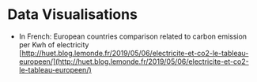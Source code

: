 # Data Visualisations

* In French: European countries comparison related to carbon emission per Kwh of electricity [http://huet.blog.lemonde.fr/2019/05/06/electricite-et-co2-le-tableau-europeen/](http://huet.blog.lemonde.fr/2019/05/06/electricite-et-co2-le-tableau-europeen/)

